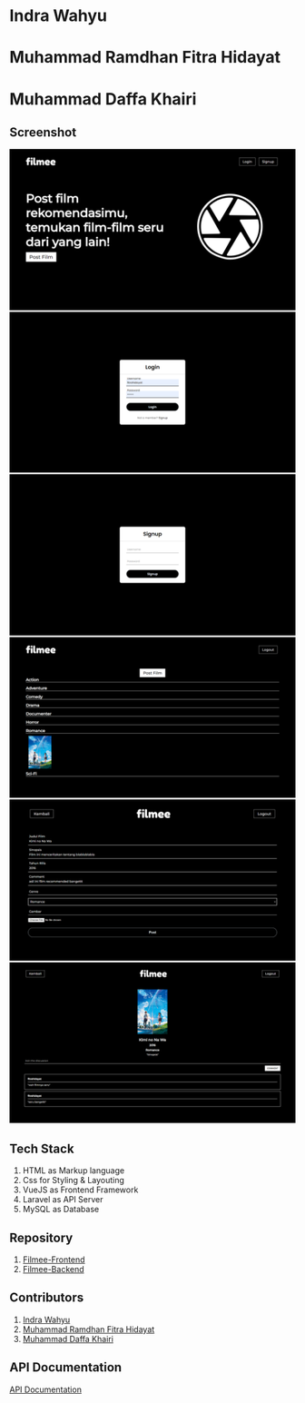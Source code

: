 # Indra Wahyu

# Muhammad Ramdhan Fitra Hidayat

# Muhammad Daffa Khairi

## Screenshot

![](screenshots/home.png)
![](screenshots/login.png)
![](screenshots/signup.png)
![](screenshots/list-film.png)
![](screenshots/post-film.png)
![](screenshots/detail-film.png)

## Tech Stack

1. HTML as Markup language
2. Css for Styling & Layouting
3. VueJS as Frontend Framework
4. Laravel as API Server
5. MySQL as Database

## Repository

1. [Filmee-Frontend](https://github.com/fitrahidayaat/filmee_fe)
2. [Filmee-Backend](https://github.com/YUU-KUN/filmee_be)

## Contributors

1. [Indra Wahyu](https://github.com/YUU-KUN)
2. [Muhammad Ramdhan Fitra Hidayat](https://github.com/fitrahidayaat)
3. [Muhammad Daffa Khairi](https://github.com/DAFFA4EVER)

## API Documentation

[API Documentation](https://documenter.getpostman.com/view/10035045/UyrGBZTp)
